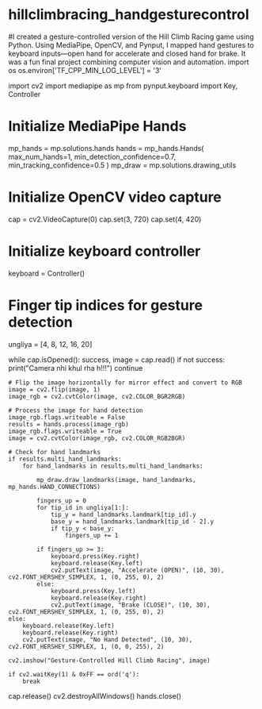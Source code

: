 # hillclimbracing_handgesturecontrol
#I created a gesture-controlled version of the Hill Climb Racing game using Python. Using MediaPipe, OpenCV, and Pynput, I mapped hand gestures to keyboard inputs—open hand for accelerate and closed hand for brake. It was a fun final project combining computer vision and automation.
import os
os.environ['TF_CPP_MIN_LOG_LEVEL'] = '3'

import cv2
import mediapipe as mp
from pynput.keyboard import Key, Controller

# Initialize MediaPipe Hands
mp_hands = mp.solutions.hands
hands = mp_hands.Hands(
    max_num_hands=1,
    min_detection_confidence=0.7,
    min_tracking_confidence=0.5
)
mp_draw = mp.solutions.drawing_utils

# Initialize OpenCV video capture
cap = cv2.VideoCapture(0)
cap.set(3, 720)
cap.set(4, 420)

# Initialize keyboard controller
keyboard = Controller()

# Finger tip indices for gesture detection
ungliya = [4, 8, 12, 16, 20]

while cap.isOpened():
    success, image = cap.read()
    if not success:
        print("Camera nhi khul rha h!!!")
        continue

    # Flip the image horizontally for mirror effect and convert to RGB
    image = cv2.flip(image, 1)
    image_rgb = cv2.cvtColor(image, cv2.COLOR_BGR2RGB)

    # Process the image for hand detection
    image_rgb.flags.writeable = False
    results = hands.process(image_rgb)
    image_rgb.flags.writeable = True
    image = cv2.cvtColor(image_rgb, cv2.COLOR_RGB2BGR)

    # Check for hand landmarks
    if results.multi_hand_landmarks:
        for hand_landmarks in results.multi_hand_landmarks:

            mp_draw.draw_landmarks(image, hand_landmarks, mp_hands.HAND_CONNECTIONS)

            fingers_up = 0
            for tip_id in ungliya[1:]:
                tip_y = hand_landmarks.landmark[tip_id].y
                base_y = hand_landmarks.landmark[tip_id - 2].y
                if tip_y < base_y:
                    fingers_up += 1

            if fingers_up >= 3:
                keyboard.press(Key.right)
                keyboard.release(Key.left)
                cv2.putText(image, "Accelerate (OPEN)", (10, 30), cv2.FONT_HERSHEY_SIMPLEX, 1, (0, 255, 0), 2)
            else:
                keyboard.press(Key.left)
                keyboard.release(Key.right)
                cv2.putText(image, "Brake (CLOSE)", (10, 30), cv2.FONT_HERSHEY_SIMPLEX, 1, (0, 255, 0), 2)
    else:
        keyboard.release(Key.left)
        keyboard.release(Key.right)
        cv2.putText(image, "No Hand Detected", (10, 30), cv2.FONT_HERSHEY_SIMPLEX, 1, (0, 0, 255), 2)

    cv2.imshow("Gesture-Controlled Hill Climb Racing", image)

    if cv2.waitKey(1) & 0xFF == ord('q'):
        break

cap.release()
cv2.destroyAllWindows()
hands.close()
